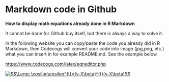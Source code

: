 # Markdown code in Github

**How to display math equations already done in R Markdown**

It cannot be done for Github buy itself, but there is always a way to solve it.

In the following website you can copy/paste the code you already did in R Markdown,
then Codecogs will convert your code into image (jpg,png, etc.) what you can insert 
in for example README.md. See the example below.

https://www.codecogs.com/latex/eqneditor.php

<a href="https://www.codecogs.com/eqnedit.php?latex=$$\Large&space;\epsilon\epsilon^{t}=(y-X\beta)^{t}(y-X\beta)$$" target="_blank"><img src="https://latex.codecogs.com/gif.latex?$$\Large&space;\epsilon\epsilon^{t}=(y-X\beta)^{t}(y-X\beta)$$" title="$$\Large \epsilon\epsilon^{t}=(y-X\beta)^{t}(y-X\beta)$$" /></a>
